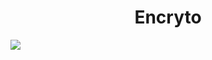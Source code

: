 <h1 align="center">Encryto</h1>
<p>
  <img src="https://img.shields.io/github/last-commit/PlayZBhai/encrypto"></img>
</p>

